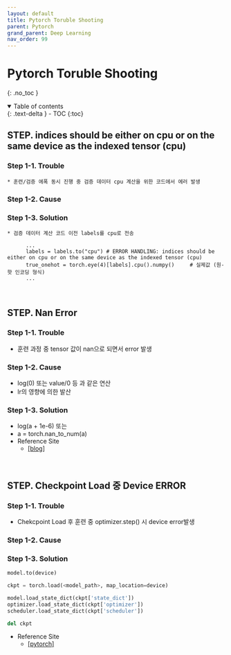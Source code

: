 ```yaml
---
layout: default
title: Pytorch Toruble Shooting
parent: Pytorch
grand_parent: Deep Learning
nav_order: 99
---
```

# Pytorch Toruble Shooting
{: .no_toc }

<details open markdown="block">
  <summary>
    Table of contents
  </summary>
  {: .text-delta }
- TOC
{:toc}
</details>

<!------------------------------------ STEP ------------------------------------>

## STEP. indices should be either on cpu or on the same device as the indexed tensor (cpu)

### Step 1-1. Trouble
    * 훈련/검증 에폭 동시 진행 중 검증 데이터 cpu 계산을 위한 코드에서 에러 발생 

### Step 1-2. Cause

### Step 1-3. Solution
    * 검증 데이터 계산 코드 이전 labels를 cpu로 전송
    
```
      ...
      labels = labels.to("cpu") # ERROR HANDLING: indices should be either on cpu or on the same device as the indexed tensor (cpu)
      true_onehot = torch.eye(4)[labels].cpu().numpy()     # 실제값 (원-핫 인코딩 형식)
      ...
```

<br>
<!------------------------------------ STEP ------------------------------------>

## STEP. Nan Error

### Step 1-1. Trouble
  * 훈련 과정 중 tensor 값이 nan으로 되면서 error 발생

### Step 1-2. Cause
  * log(0) 또는 value/0 등 과 같은 연산
  * lr의 영향에 의한 발산

### Step 1-3. Solution
  * log(a + 1e-6) 또는
  * a = torch.nan_to_num(a)
  * Reference Site
    * [[blog]](https://powerofsummary.tistory.com/165)


<br>
<!------------------------------------ STEP ------------------------------------>


## STEP. Checkpoint Load 중 Device ERROR

### Step 1-1. Trouble
  * Chekcpoint Load 후 훈련 중 optimizer.step() 시 device error발생

### Step 1-2. Cause

### Step 1-3. Solution

```python
model.to(device)

ckpt = torch.load(<model_path>, map_location=device)

model.load_state_dict(ckpt['state_dict'])
optimizer.load_state_dict(ckpt['optimizer'])
scheduler.load_state_dict(ckpt['scheduler'])

del ckpt
```

  * Reference Site
    * [[pytorch]](https://github.com/pytorch/pytorch/issues/2830#issuecomment-718816292)